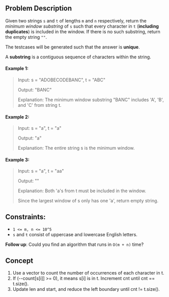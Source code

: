## Problem Description

Given two strings `s` and `t` of lengths `m` and `n` respectively, return the *minimum window substring* of `s` such that every character in `t` (**including duplicates**) is included in the window. If there is no such substring, return the empty string `""`.

The testcases will be generated such that the answer is **unique**.

A **substring** is a contiguous sequence of characters within the string.

#### Example 1:

> Input: s = "ADOBECODEBANC", t = "ABC"
> 
> Output: "BANC"
> 
> Explanation: The minimum window substring "BANC" includes 'A', 'B', and 'C' from string t.

#### Example 2:

> Input: s = "a", t = "a"
> 
> Output: "a"
> 
> Explanation: The entire string s is the minimum window.

#### Example 3:

> Input: s = "a", t = "aa"
> 
> Output: ""
> 
> Explanation: Both 'a's from t must be included in the window.
>
> Since the largest window of s only has one 'a', return empty string.

## Constraints:

- `1 <= m, n <= 10^5`
- `s` and `t` consist of uppercase and lowercase English letters.

**Follow up**: Could you find an algorithm that runs in `O(m + n)` time?

## Concept
1. Use a vector to count the number of occurrences of each character in t.
2. If (--count[s[i]] >= 0), it means s[i] is in t. Increment cnt until cnt == t.size().
3. Update len and start, and reduce the left boundary until cnt != t.size().
